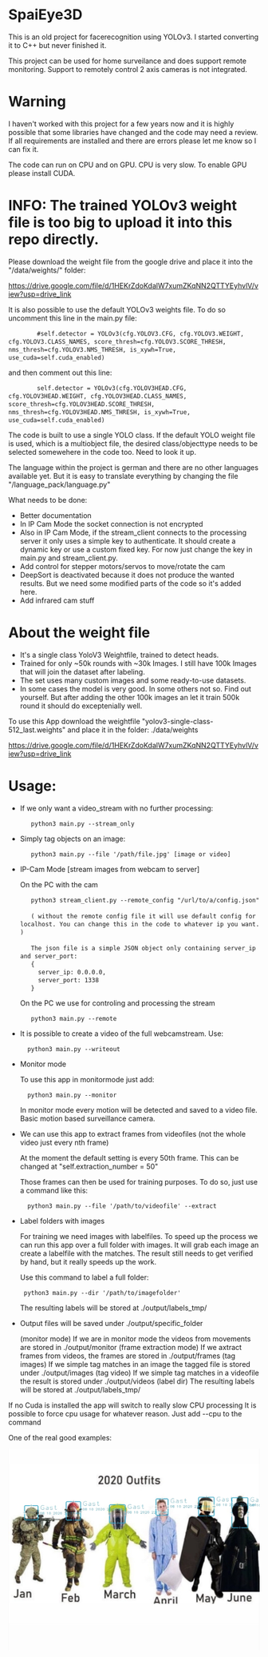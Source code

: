 # SpaiEye3D

This is an old project for facerecognition using YOLOv3. I started converting it to C++ but never finished it.

This project can be used for home surveilance and does support remote monitoring. Support to remotely control 2 axis cameras is not integrated. 

# Warning

I haven't worked with this project for a few years now and it is highly possible that some libraries have changed and the code may need a review. If all requirements
are installed and there are errors please let me know so I can fix it.

The code can run on CPU and on GPU. CPU is very slow. To enable GPU please install CUDA.

# INFO: The trained YOLOv3 weight file is too big to upload it into this repo directly. 

Please download the weight file from the google drive and place it into the "/data/weights/" folder:

https://drive.google.com/file/d/1HEKrZdoKdalW7xumZKqNN2QTTYEyhvlV/view?usp=drive_link

It is also possible to use the default YOLOv3 weights file. To do so uncomment this line in the main.py file:

            #self.detector = YOLOv3(cfg.YOLOV3.CFG, cfg.YOLOV3.WEIGHT, cfg.YOLOV3.CLASS_NAMES, score_thresh=cfg.YOLOV3.SCORE_THRESH, nms_thresh=cfg.YOLOV3.NMS_THRESH, is_xywh=True, use_cuda=self.cuda_enabled)

and then comment out this line:

            self.detector = YOLOv3(cfg.YOLOV3HEAD.CFG, cfg.YOLOV3HEAD.WEIGHT, cfg.YOLOV3HEAD.CLASS_NAMES, score_thresh=cfg.YOLOV3HEAD.SCORE_THRESH, nms_thresh=cfg.YOLOV3HEAD.NMS_THRESH, is_xywh=True, use_cuda=self.cuda_enabled)


The code is built to use a single YOLO class. If the default YOLO weight file is used, which is a multiobject file, the desired class/objecttype needs to be selected somewehere in the code too. Need to look it up.

The language within the project is german and there are no other languages available yet. But it is easy to translate everything by changing the file "/language_pack/language.py"



What needs to be done:

 - Better documentation
 - In IP Cam Mode the socket connection is not encrypted
 - Also in IP Cam Mode, if the stream_client connects to the processing server it only uses a simple key to authenticate. It should create a dynamic key or use a custom fixed key. For now just change the key in main.py and stream_client.py.
 - Add control for stepper motors/servos to move/rotate the cam
 - DeepSort is deactivated because it does not produce the wanted results. But we need some modified parts of the code so it's added here.
 - Add infrared cam stuff  



# About the weight file
 - It's a single class YoloV3 Weightfile, trained to detect heads. 
 - Trained for only ~50k rounds with ~30k Images. I still have 100k Images that will join the dataset after labeling.
 - The set uses many custom images and some ready-to-use datasets.
 - In some cases the model is very good. In some others not so. Find out yourself. But after adding the other 100k images an let it train 500k round it should do exceptenially well.
 
 
 To use this App download the weightfile "yolov3-single-class-512_last.weights" and place it in the folder:
     ./data/weights

https://drive.google.com/file/d/1HEKrZdoKdalW7xumZKqNN2QTTYEyhvlV/view?usp=drive_link



# Usage:

- If we only want a video_stream with no further processing:  

         python3 main.py --stream_only  



- Simply tag objects on an image:

         python3 main.py --file '/path/file.jpg' [image or video]  



- IP-Cam Mode [stream images from webcam to server]  

     On the PC with the cam
     
         python3 stream_client.py --remote_config "/url/to/a/config.json"
         
         ( without the remote config file it will use default config for localhost. You can change this in the code to whatever ip you want. )
         
         The json file is a simple JSON object only containing server_ip and server_port:
         {
           server_ip: 0.0.0.0,
           server_port: 1338
         }
         
     On the PC we use for controling and processing the stream
     
         python3 main.py --remote  



- It is possible to create a video of the full webcamstream. Use:

        python3 main.py --writeout  



- Monitor mode  

    To use this app in monitormode just add:
    
        python3 main.py --monitor
    
    In monitor mode every motion will be detected and saved to a video file. Basic motion based surveillance camera.  



- We can use this app to extract frames from videofiles (not the whole video just every nth frame)  

    At the moment the default setting is every 50th frame.
    This can be changed at "self.extraction_number = 50"

    Those frames can then be used for training purposes.
    To do so, just use a command like this:

        python3 main.py --file '/path/to/videofile' --extract  



- Label folders with images  

    For training we need images with labelfiles.
    To speed up the process we can run this app over a full folder with images.
    It will grab each image an create a labelfile with the matches.
    The result still needs to get verified by hand, but it really speeds up the work.
 
    Use this command to label a full folder:

       python3 main.py --dir '/path/to/imagefolder'
    
    The resulting labels will be stored at ./output/labels_tmp/  



- Output files will be saved under ./output/specific_folder  

    (monitor mode) If we are in monitor mode the videos from movements are stored in ./output/monitor
    (frame extraction mode) If we axtract frames from videos, the frames are stored in ./output/frames
    (tag images) If we simple tag matches in an image the tagged file is stored under ./output/images
    (tag video) If we simple tag matches in a videofile the result is stored under ./output/videos
    (label dir) The resulting labels will be stored at ./output/labels_tmp/


If no Cuda is installed the app will switch to really slow CPU processing
It is possible to force cpu usage for whatever reason. Just add --cpu to the command



One of the real good examples:


![alt text](./output/images/1597091866090_1.jpg)

